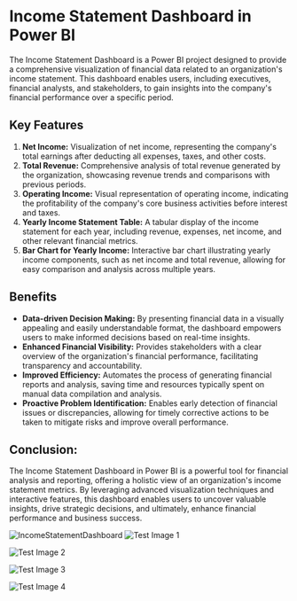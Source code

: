 # Income Statement Dashboard in Power BI

The Income Statement Dashboard is a Power BI project designed to provide a comprehensive visualization of financial data related to an organization's income statement. This dashboard enables users, including executives, financial analysts, and stakeholders, to gain insights into the company's financial performance over a specific period.

## Key Features

1. **Net Income:** Visualization of net income, representing the company's total earnings after deducting all expenses, taxes, and other costs.
2. **Total Revenue:** Comprehensive analysis of total revenue generated by the organization, showcasing revenue trends and comparisons with previous periods.
3. **Operating Income:** Visual representation of operating income, indicating the profitability of the company's core business activities before interest and taxes.
4. **Yearly Income Statement Table:** A tabular display of the income statement for each year, including revenue, expenses, net income, and other relevant financial metrics.
5. **Bar Chart for Yearly Income:** Interactive bar chart illustrating yearly income components, such as net income and total revenue, allowing for easy comparison and analysis across multiple years.

## Benefits

- **Data-driven Decision Making:** By presenting financial data in a visually appealing and easily understandable format, the dashboard empowers users to make informed decisions based on real-time insights.
- **Enhanced Financial Visibility:** Provides stakeholders with a clear overview of the organization's financial performance, facilitating transparency and accountability.
- **Improved Efficiency:** Automates the process of generating financial reports and analysis, saving time and resources typically spent on manual data compilation and analysis.
- **Proactive Problem Identification:** Enables early detection of financial issues or discrepancies, allowing for timely corrective actions to be taken to mitigate risks and improve overall performance.

## Conclusion:

The Income Statement Dashboard in Power BI is a powerful tool for financial analysis and reporting, offering a holistic view of an organization's income statement metrics. By leveraging advanced visualization techniques and interactive features, this dashboard enables users to uncover valuable insights, drive strategic decisions, and ultimately, enhance financial performance and business success.

![IncomeStatementDashboard]()
![Test Image 1](https://drive.google.com/file/d/1Ddv-685QKou3gP6oXoIFjSqGYBsuTi2h/view?usp=sharing)

![Test Image 2](“https://drive.google.com/file/d/1Ddv-685QKou3gP6oXoIFjSqGYBsuTi2h/view?usp=sharing”)

![Test Image 3](/https://drive.google.com/file/d/1Ddv-685QKou3gP6oXoIFjSqGYBsuTi2h/view?usp=sharing)

![Test Image 4](https://drive.google.com/file/d/1Ddv-685QKou3gP6oXoIFjSqGYBsuTi2h/view?usp=sharing)
